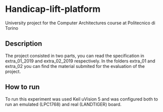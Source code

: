 # Handicap-lift-platform
University project for the Computer Architectures course at Politecnico di Torino 

## Description
The project consisted in two parts, you can read the specification in extra_01_2019 and extra_02_2019 respectively. In the folders extra_01 and extra_02 you can find the material submited for the evaluation of the project.

## How to run
To run this experiment was used Keil uVision 5 and was configured both to run an emulated (LPC1768) and real (LANDTIGER) board.